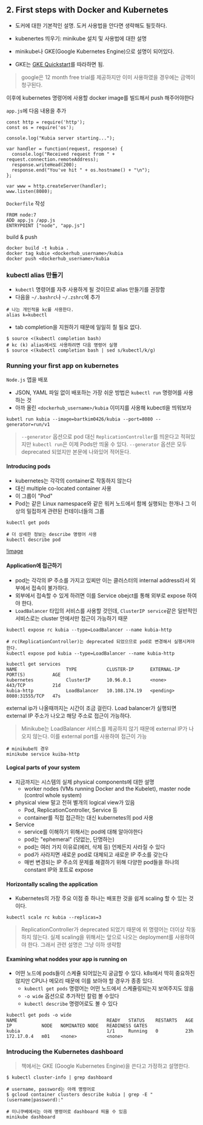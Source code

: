 ## 2. First steps with Docker and Kubernetes

- 도커에 대한 기본적인 설명. 도커 사용법을 안다면 생략해도 될듯하다.

- kubenertes 띄우기: minikube 설치 및 사용법에 대한 설명
- minikube나 GKE(Google Kubernetes Engine)으로 설명이 되어있다.
- GKE는 [GKE Quickstart](https://cloud.google.com/kubernetes-engine/docs/quickstart)를 따라하면 됨.

> google은 12 month free trial를 제공하지만 이미 사용하였을 경우에는 금액이 청구된다.

이후에 kubernetes 명령어에 사용할 docker image를 빌드해서 push 해주어야한다

`app.js`에 다음 내용을 추가

```
const http = require('http');
const os = require('os');

console.log("Kubia server starting...");

var handler = function(request, response) {
  console.log("Received request from " + request.connection.remoteAddress);
  response.writeHead(200);
  response.end("You've hit " + os.hostname() + "\n");
};

var www = http.createServer(handler);
www.listen(8080);
```

`Dockerfile` 작성

```
FROM node:7
ADD app.js /app.js
ENTRYPOINT ["node", "app.js"]
```

build & push

```
docker build -t kubia .
docker tag kubie <dockerhub_username>/kubia
docker push <dockerhub_username>/kubia
```


### kubectl alias 만들기

- `kubectl` 명령어를 자주 사용하게 될 것이므로 alias 만들기를 권장함
- 다음을 `~/.bashrc`나 `~/.zshrc`에 추가
 
```
# 나는 개인적을 kc를 사용한다.
alias k=kubectl
```

- tab completion을 지원하기 때문에 일일히 칠 필요 없다.

```
$ source <(kubectl completion bash)
# kc (k) alias에서도 사용하려면 다음 명령어 실행
$ source <(kubectl completion bash | sed s/kubectl/k/g)
```

### Running your first app on kubernetes

`Node.js` 앱을 배포

- JSON, YAML 파일 없이 배포하는 가장 쉬운 방법은 `kubectl run` 명령어를 사용하는 것
- 아까 올린 `<dockerhub_username>/kubia` 이미지를 사용해 kubectl을 띄워보자

```
kubetl run kubia --image=bartkim0426/kubia --port=8080 --generator=run/v1
```

> `--generator` 옵션으로 pod 대신 `ReplicationController`를 띄운다고 적혀있지만 `kubectl run`은 이제 Pods만 띄울 수 있다.
> `--generator` 옵션은 모두 deprecated 되었지만 본문에 나와있어 적어둔다.


#### Introducing pods

- kubernetes는 각각의 container로 작동하지 않는다
- 대신 multiple co-located container 사용
- 이 그룹이 "Pod"
- Pod는 같은 Linux namespace와 같은 워커 노드에서 함께 실행되는 한개나 그 이상의 밀접하게 관련된 컨테이너들의 그룹

```
kubectl get pods

# 더 상세한 정보는 describe 명령어 사용
kubectl describe pod
```

[!image](https://learning.oreilly.com/library/view/kubernetes-in-action/9781617293726/02fig06_alt.jpg)

#### Application에 접근하기

- pod는 각각의 IP 주소를 가지고 있찌만 이는 클러스터의 internal address라서 외부에서 접속이 불가하다.
- 외부에서 접속할 수 있게 하려면 이를 Service obejct를 통해 외부로 expose 하여야 한다.
- `LoadBalancer` 타입의 서비스를 사용할 것인데, `ClusterIP service`같은 일반적인 서비스로는 cluster 안에서만 접근이 가능하기 때문

```
kubectl expose rc kubia --type=LoadBalancer --name kubia-http

# rc(ReplicationController)는 deprecated 되었으므로 pod로 변경해서 실행시켜야한다.
kubectl expose pod kubia --type=LoadBalancer --name kubia-http

kubectl get services
NAME                  TYPE           CLUSTER-IP      EXTERNAL-IP   PORT(S)          AGE
kubernetes            ClusterIP      10.96.0.1       <none>        443/TCP          21d
kubia-http            LoadBalancer   10.108.174.19   <pending>     8080:31555/TCP   47s
```

external ip가 나올때까지는 시간이 조금 걸린다. Load balancer가 실행되면 external IP 주소가 나오고 해당 주소로 접근이 가능하다.

> Minikube는 LoadBalancer 서비스를 제공하지 않기 때문에 external IP가 나오지 않는다. 이를 external port를 사용하여 접근이 가능

```
# minikube의 경우
minikube service kuiba-http
```

#### Logical parts of your system

- 지금까지는 시스템의 실제 physical components에 대한 설명
  - worker nodes (VMs running Docker and the Kubelet), master node (control whole system)
- physical view 말고 전혀 별개의 logical view가 있음
  - Pod, ReplicationController, Service 등
  - container를 직접 접근하는 대신 kubernetes의 pod 사용
- Service
  - service를 이해하기 위해서는 pod에 대해 알아야한다
  - pod는 "ephemeral" (덧없는, 단명하는)
  - pod는 여러 가지 이유로(에러, 삭제 등) 언제든지 사라질 수 있다
  - pod가 사라지면 새로운 pod로 대체되고 새로운 IP 주소를 갖는다
  - 매번 변경되는 IP 주소의 문제를 해결하기 위해 다양한 pod들을 하나의 constant IP와 포트로 expose

#### Horizontally scaling the application

- Kubernetes의 가장 주요 이점 중 하나는 배포한 것을 쉽게 scaling 할 수 있는 것이다.

```
kubectl scale rc kubia --replicas=3
```

> ReplicationController가 deprecated 되었기 때문에 위 명령어는 더이상 작동하지 않는다. 실제 scaling을 위해서는 앞으로 나오는 deployment를 사용하여야 한다. 그래서 관련 설명은 그냥 이하 생략함

#### Examining what noddes your app is running on

- 어떤 노드에 pods들이 스케쥴 되어있는지 궁금할 수 있다. k8s에서 딱히 중요하진 않지만 CPU나 메모리 때문에 이를 보아야 할 경우가 종종 있다.
  - `kubectl get pods` 명령어는 어떤 노드에서 스케쥴링되는지 보여주지도 않음
  - `-o wide` 옵션으로 추가적인 칼럼 볼 수있다
  - `kubectl describe` 명령어로도 볼 수 있다

```
kubectl get pods -o wide
NAME                                 READY   STATUS    RESTARTS   AGE     IP           NODE   NOMINATED NODE   READINESS GATES
kubia                                1/1     Running   0          23h     172.17.0.4   m01    <none>           <none>
```

### Introducing the Kubernetes dashboard

> 책에서는 GKE (Google Kubernetes Engine)을 쓴다고 가정하고 설명한다.

```
$ kubectl cluster-info | grep dashboard

# username, password는 아래 명령어로
$ gcloud container clusters describe kubia | grep -E "(username|password):"

# 미니쿠베에서는 아래 명령어로 dashboard 띄울 수 있음
minikube dashboard
```


